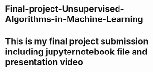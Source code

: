 # Final-project-Unsupervised-Algorithms-in-Machine-Learning
# This is my final project submission including jupyternotebook file and presentation video
